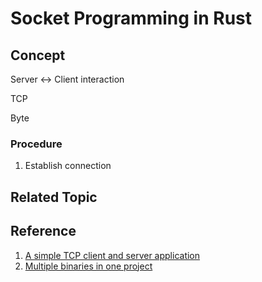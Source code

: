# Socket Programming in Rust

## Concept
Server <-> Client interaction

TCP

Byte


### Procedure
1. Establish connection

## Related Topic

## Reference
1. [A simple TCP client and server application](https://riptutorial.com/rust/example/4404/a-simple-tcp-client-and-server-application--echo)
2. [Multiple binaries in one project](https://stackoverflow.com/questions/36604010/how-can-i-build-multiple-binaries-with-cargo)